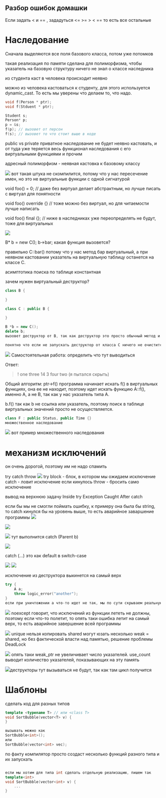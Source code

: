 
## **Разбор ошибок домашки**

Если задать  < и == , зададуться <=  >=  >  <  ==  то есть все остальные


# **Наследование**

Сначала выделяются все поля базового класса, потом уже потомков

такая реализация по памяти сделана для полиморфизма, чтобы указатель на базовую структуру ничего не знал о классе наследника

из студента каст в человека происходит неявно

можно из человека кастоваться к студенту, для этого используется dynamic_cast. То есть мы уверены что делаем то, что надо.
```cpp
void f(Person * ptr);
void f(Stduent * ptr);

Student s;
Person* p;
p = &s;
f(p); // вызовет от персон
f(s); // вызовет то что стоит выше в коде
```

public vs private
приватное наследование не будет неявно кастовать, и от туда уже теряется весь функционал наследования с его виртуальными функциями и прочим

адресный полиморфизм - неявная кастовка к базовому классу

![](Workspace/ucheba/cpp_notes/пикчи/sem0810/img1.png)
вот такая штука не скомпилится, потому что у нас пересечение имен, но это не виртуальные функции с одной сигнатурой


void foo() = 0; // даже без виртуал делает абстрактным, но лучше писать с виртуал для понятности

void foo() override {} // тоже можно без виртуал, но для читаемости лучше написать

void foo() final {}; // ниже в наследниках уже переопределять не будут, тоже для виртуальных




![](Workspace/ucheba/cpp_notes/пикчи/sem0810/img2.png)

B* b = new C();
b->bar;
какая функция вызовется?

правильно C::bar() потому что у нас метод бар виртуальный, а при неявном кастовании указатель на виртуальную таблицу останется на классе С.



асимптотика поиска по таблице константная



зачем нужен виртуальный деструктор?
```cpp
class B {
	
}

class C : public B {
	
}

B *b = new C();
delete b;
вызовет деструктор от B, так как деструктор это просто обычный метод и без virtual он запустится именно от класса B а не класса C

понятно что если не запускать деструктор от класса C ничего не очистится, только от класса B
```


![](Workspace/ucheba/cpp_notes/пикчи/sem0810/img3.png)
Самостоятельная работа: определить что тут выводиться

Ответ: 
>! one three 14 3 four two (я пытался скрыть)

Общий алгоритм: 
ptr->f() 
программа начинает искать f() в виртуальных функциях, она ее не находит, поэтому идет искать функцию A::f(), именно A, а не B, так как у нас указатель типа A.

b.f() так как b не ссылка или указатель, поэтому поиск в таблице виртуальных значений просто не осуществляется.

```cpp
class F : public Status, public Time {}
множественное наследование
```
![](Workspace/ucheba/cpp_notes/пикчи/sem0810/img4.png)
вот пример множественного наследования



# механизм исключений
он очень дорогой, поэтому им не надо спамить

try catch throw
![](Workspace/ucheba/cpp_notes/пикчи/sem0810/img5.png)
try block - блок, в котором мы ожидаем исключение
catch - ловит исключение если кинулось
throw - бросить само исключение

вывод на верхнюю задачу
Inside try Exception Caught After catch

если бы мы не смогли поймать ошибку, к примеру она была бы string, то catch кинулся бы на уровень выше, то есть аварийное заваршение программы
![](Workspace/ucheba/cpp_notes/пикчи/sem0810/img6.png)

![](Workspace/ucheba/cpp_notes/пикчи/sem0810/img7.png)


![](Workspace/ucheba/cpp_notes/пикчи/sem0810/img8.png)
тут выполнится catch (Parent b)




![](Workspace/ucheba/cpp_notes/пикчи/sem0810/img10.png)

catch (...) это как default в switch-case


![](Workspace/ucheba/cpp_notes/пикчи/sem0810/img11.png)
![](Workspace/ucheba/cpp_notes/пикчи/sem0810/img12.png)

исключение из деструктора выкинется на самый верх
```cpp
try {
	A a;
	throw logic_error("another");
}
если при уничтожении a что-то идет не так, мы по сути скрываем реальную ошибку, так что на самый верх
```

![](Workspace/ucheba/cpp_notes/пикчи/sem0810/img13.png)
noexcept говорит, что исключений из функции лететь не должны, поэтому если что-то полетит, то опять таки ошибка летит на самый верх, то есть аварийное завершение всей программы


![](Workspace/ucheba/cpp_notes/пикчи/sem0810/img14.png)
unique нельзя копировать
shared могут юзать несколько
weak = shared, но без фактической власти над памятью, решение проблемы DeadLock


![](Workspace/ucheba/cpp_notes/пикчи/sem0810/img15.png)
опять таки weak_ptr не увеличивает число указателей.
use_count выводит количество указателей, показывающих на эту память


![](Workspace/ucheba/cpp_notes/пикчи/sem0810/img16.png)деструкторы тут вызываться не будут, так как там цикл получится


# Шаблоны
сделать код для разных типов

```cpp
template <typename T> // или <class T>
void SortBubble(vector<T> v) {
}

вызывать можно как
SortBubble<int>();
или 
SortBubble(vector<int> vec);
```

по факту компилятор просто создаст несколько функций разного типа и их запускать

```cpp

если мы хотим для типа int сделать отдельную реализацию, пишем так
template<int>
void SortBubble(vector<int> v) {
	...
}
```